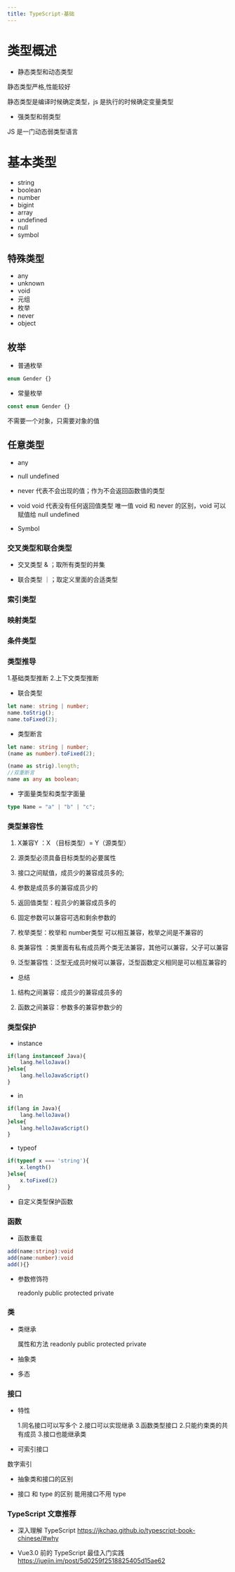 ```yaml
---
title: TypeScript-基础
---
```


# 类型概述

- 静态类型和动态类型 

静态类型严格,性能较好

静态类型是编译时候确定类型，js 是执行的时候确定变量类型

- 强类型和弱类型

JS 是一门动态弱类型语言

# 基本类型

- string
- boolean
- number
- bigint
- array
- undefined 
- null
- symbol

## 特殊类型

- any
- unknown
- void 
- 元组
- 枚举
- never
- object

## 枚举

- 普通枚举

```ts
enum Gender {}
```

- 常量枚举

```ts
const enum Gender {}
```

不需要一个对象，只需要对象的值

## 任意类型

- any

- null undefined

- never
  代表不会出现的值；作为不会返回函数值的类型
- void
  void 代表没有任何返回值类型
  唯一值
  void 和 never 的区别，void 可以赋值给 null undefined
- Symbol

### 交叉类型和联合类型

- 交叉类型 & ；取所有类型的并集

- 联合类型 ｜；取定义里面的合适类型

### 索引类型

### 映射类型

### 条件类型
### 类型推导

1.基础类型推断
2.上下文类型推断

- 联合类型

```ts
let name: string | number;
name.toStrig();
name.toFixed(2);
```

- 类型断言

```ts
let name: string | number;
(name as number).toFixed(2);

(name as strig).length;
//双重断言
name as any as boolean;
```

- 字面量类型和类型字面量

```ts
type Name = "a" | "b" | "c";
```

### 类型兼容性

1. X兼容Y ：X （目标类型）= Y（源类型）

2. 源类型必须具备目标类型的必要属性

3. 接口之间赋值，成员少的兼容成员多的;

4. 参数是成员多的兼容成员少的

5. 返回值类型：程员少的兼容成员多的

6. 固定参数可以兼容可选和剩余参数的

7. 枚举类型：枚举和 number类型 可以相互兼容，枚举之间是不兼容的

8. 类兼容性 ：类里面有私有成员两个类无法兼容，其他可以兼容，父子可以兼容

9. 泛型兼容性：泛型无成员时候可以兼容，泛型函数定义相同是可以相互兼容的

- 总结

1. 结构之间兼容：成员少的兼容成员多的

2. 函数之间兼容：参数多的兼容参数少的

### 类型保护

- instance 

```ts
if(lang instanceof Java){
    lang.helloJava()
}else{
    lang.helloJavaScript()
}
```

- in 

```ts
if(lang in Java){
    lang.helloJava()
}else{
    lang.helloJavaScript()
}
```

- typeof

```ts
if(typeof x === 'string'){
    x.length()
}else{
    x.toFixed(2)
}
```

- 自定义类型保护函数

### 函数

- 函数重载

```ts
add(name:string):void
add(name:number):void
add(){}
```

- 参数修饰符

  readonly
  public
  protected
  private
### 类

- 类继承

  属性和方法
  readonly
  public
  protected
  private

- 抽象类

- 多态

### 接口

- 特性

  1.同名接口可以写多个 2.接口可以实现继承 3.函数类型接口
  2.只能约束类的共有成员
  3.接口也能继承类

- 可索引接口

 数字索引

- 抽象类和接口的区别

- 接口 和 type 的区别
  能用接口不用 type


### TypeScript 文章推荐

- 深入理解 TypeScript <https://jkchao.github.io/typescript-book-chinese/#why>

- Vue3.0 前的 TypeScript 最佳入门实践<https://juejin.im/post/5d0259f2518825405d15ae62>
